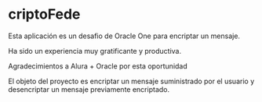 # criptoFede
Esta aplicación es un desafio de Oracle One para encriptar un mensaje.

Ha sido un experiencia muy gratificante y productiva.

Agradecimientos a Alura + Oracle por esta oportunidad

El objeto del proyecto es encriptar un mensaje suministrado por el usuario y desencriptar un mensaje previamente encriptado.
